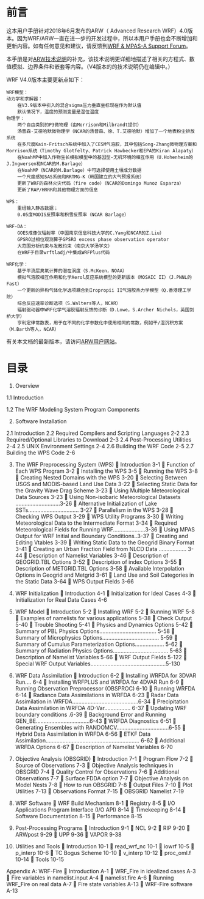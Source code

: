 # 前言

这本用户手册针对2018年6月发布的ARW（ Advanced Research WRF）4.0版本。因为WRF/ARW一直在进一步的开发过程中，所以本用户手册也会不断增加和更新内容。如有任何意见和建议，请反馈到[WRF & MPAS-A Support Forum]( http://forum.mmm.ucar.edu/ )。

本手册是对[ARW技术说明]( http://www.mmm.ucar.edu/wrf/users/docs/arw_v3.pdf )的补充，该技术说明更详细地描述了相关的方程式、数值模拟、边界条件和嵌套等内容。（V4版本的的技术说明仍在编辑中。）

WRF V4.0版本主要更新点如下：

	WRF模型：
	动力学和求解器：
		在V3.9版本中引入的混合sigma压力垂直坐标现在作为默认值
		默认情况下，温度的预测变量是湿位温度
	物理学：
		两个自由类别的P3微物理（由Morrison和Milbrandt提供）
		汤普森-艾德哈默微物理学（NCAR的汤普森、徐、T.艾德哈默）增加了一个地表粉尘排放系统
		在多尺度Kain-Fritsch系统中加入了CESM气溶胶，其中包括Song-Zhang微物理方案和Morrison系统（Timothy Glotfelty、Patrick Hawbecker和EPA的Kiran Alapaty）
		在NoahMP中加入作物生长模拟模型中的基因型-无机环境的相互作用（U.Hohenheim的J.Ingwersen和NCAR的M.Barlage）
		在NoahMP（NCAR的M.Barlage）中可选择使用土壤成分数据
		一个尺度感知SAS系统和RRTMG-K（韩国建立的大气预报系统）
		更新了WRF的森林火灾代码（fire code）（NCAR的Domingo Munoz Esparza）
		更新了RAP/HRRR和其他物理方面的信息

	WPS：
		重组输入静态数据；
		0.05度MODIS反照率和积雪反照率（NCAR Barlage）

	WRF-DA：
		GOES成像仪辐射率（中国南京信息科技大学的C.Yang和NCAR的Z.Liu）
		GPSRO过相位观测算子GPSRO excess phase observation operator
		大范围分析约束与发散约束（南京大学汤学文）
		在WRF子目录wrftladj/中集成WRFPlus代码

	WRF化学：
		基于平流层臭氧计算的潜在涡度（S.McKeen，NOAA）
		模拟气溶胶相互作用和化学Aerol反应系统模型的更新版本（MOSAIC II）（J.PNNL的Fast）
		一个更新的异构气体化学选项耦合到Iropropii II气溶胶热力学模型（Q.香港理工学院）
		综合反应速率诊断选项（S.Walters等人，NCAR）
		辐射驱动器中WRF化学气溶胶辐射反馈的诊断（D.Lowe，S.Archer Nichols，英国剑桥大学）
		亨利定律常数表，用于在不同的化学参数化中使用相同的常数，例如干/湿沉积方案（M.Barth等人，NCAR）

有关本文档的最新版本，请访问[ARW用户网站]( http://www2.mmm.ucar.edu/wrf/users/ )。

# 目录

1. Overview

1.1 Introduction

1.2 The WRF Modeling System Program Components

2. Software Installation

2.1 Introduction
2.2 Required Compilers and Scripting Languages	2-2
2.3 Required/Optional Libraries to Download	2-3
2.4 Post-Processing Utilities	2-4
2.5 UNIX Environment Settings	2-4
2.6 Building the WRF Code	2-5
2.7 Building the WPS Code	2-6

3. The WRF Preprocessing System (WPS) 
	Introduction	3-1
	Function of Each WPS Program	3-2
	Installing the WPS	3-5
	Running the WPS	3-8
	Creating Nested Domains with the WPS	3-20
	Selecting Between USGS and MODIS-based 
Land Use Data	3-22
	Selecting Static Data for the Gravity Wave Drag Scheme	3-23
	Using Multiple Meteorological Data Sources	3-23
	Using Non-isobaric Meteorological Datasets .............................3-26
	Alternative Initialization of Lake SSTs…………………………… 3-27
	Parallelism in the WPS	3-28
	Checking WPS Output	3-29
	WPS Utility Programs	3-30
	Writing Meteorological Data to the Intermediate Format	3-34
	Required Meteorological Fields for Running WRF.....................3-36
	Using MPAS Output for WRF Initial and Boundary Conditions..3-37
	Creating and Editing Vtables	3-39
	Writing Static Data to the Geogrid Binary Format	3-41
	Creating an Urban Fraction Field from NLCD Data .................. 3-44
	Description of Namelist Variables	3-46
	Description of GEOGRID.TBL Options	3-52
	Description of index Options	3-55
	Description of METGRID.TBL Options	3-58
	Available Interpolation Options in Geogrid and Metgrid	3-61
	Land Use and Soil Categories in the Static Data	3-64
	WPS Output Fields	3-66


4. WRF Initialization
	Introduction	4-1
	Initialization for Ideal Cases	4-3
	Initialization for Real Data Cases	4-6

5. WRF Model
	Introduction 	5-2
	Installing WRF 	5-2
	Running WRF 	5-8
	Examples of namelists for various applications	5-38
	Check Output 	5-40
	Trouble Shooting	5-41
	Physics and Dynamics Options	5-42
	Summary of PBL Physics Options……………………………….  5-58
	Summary of Microphysics Options………………………………. 5-59
	Summary of Cumulus Parameterization Options………………. 5-62
	Summary of Radiation Physics Options.................................... 5-63
	Description of Namelist Variables	5-66
	WRF Output Fields	5-122
	Special WRF Output Variables.................................................5-130

6. WRF Data Assimilation
	Introduction	6-2
	Installing WRFDA for 3DVAR Run….	6-4
	Installing WRFPLUS and WRFDA for 4DVAR Run	6-9
	Running Observation Preprocessor (OBSPROC) 	6-10
	Running WRFDA	6-14
	Radiance Data Assimilations in WRFDA	6-23
	Radar Data Assimilation in WRFDA...........................................6-34
	Precipitation Data Assimilation in WRFDA 4D-Var…………….. 6-37
	Updating WRF boundary conditions	.6-39
	Background Error and Running GEN_BE...................................6-43
	WRFDA Diagnostics	6-51
	Generating Ensembles with RANDOMCV..................................6-55
	Hybrid Data Assimilation in WRFDA	6-56
	ETKF Data Assimilation............................................................. 6-62
	Additional WRFDA Options	6-67
	Description of Namelist Variables	6-70

7. Objective Analysis (OBSGRID) 
	Introduction	7-1
	Program Flow	7-2
	Source of Observations	7-3
	Objective Analysis techniques in OBSGRID	7-4
	Quality Control for Observations	7-6
	Additional Observations	7-7
	Surface FDDA option	7-7
	Objective Analysis on Model Nests	7-8
	How to run OBSGRID	7-8
	Output Files	7-10
	Plot Utilities	7-13
	Observations Format	7-15
	OBSGRID Namelist	7-19

8. WRF Software
	WRF Build Mechanism	8-1
	Registry	8-5
	I/O Applications Program Interface (I/O API)	8-14
	Timekeeping	8-14
	Software Documentation	8-15
	Performance	8-15

9. Post-Processing Programs
	Introduction	9-1
	NCL		9-2
	RIP		9-20
	ARWpost	9-29
	UPP 		9-36
	VAPOR	9-38

10. Utilities and Tools
	Introduction	10-1
	read_wrf_nc	10-1
	iowrf		10-5
	p_interp	10-6
	TC Bogus Scheme	10-10
	v_interp	10-12
	proc_oml.f	10-14
	Tools		10-15

Appendix A: WRF-Fire 
	Introduction	A-1
	WRF_Fire in idealized cases	A-3
	Fire variables in namelist.input 	A-4
	namelist.fire	A-6
	Running WRF_Fire on real data	A-7
	Fire state variables	A-13
	WRF-Fire software 	A-13